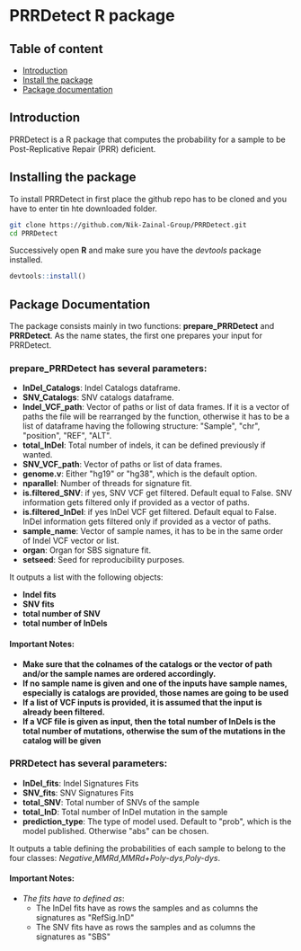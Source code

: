 # PRRDetect R package

## Table of content

-   [Introduction](#intro)
-   [Install the package](#install)
-   [Package documentation](#PackageDoc)

<a name="intro"/>

## Introduction

PRRDetect is a R package that computes the probability for a sample to be Post-Replicative Repair (PRR) deficient.

<a name="install"/>

## Installing the package

To install PRRDetect in first place the github repo has to be cloned and you have to enter tin hte downloaded folder.

``` bash
git clone https://github.com/Nik-Zainal-Group/PRRDetect.git
cd PRRDetect
```

Successively open **R** and make sure you have the *devtools* package installed.

``` r
devtools::install()
```

<a name="PackageDoc"/>

## Package Documentation

The package consists mainly in two functions: **prepare_PRRDetect** and **PRRDetect**. As the name states, the first one prepares your input for PRRDetect. 

### **prepare_PRRDetect** has several parameters:

- **InDel_Catalogs**: Indel Catalogs dataframe.
- **SNV_Catalogs**: SNV catalogs dataframe.
- **Indel_VCF_path**: Vector of paths or list of data frames. If it is a vector of paths the file will be rearranged by the function, otherwise it has to be a list of dataframe having the following structure: "Sample", "chr", "position", "REF", "ALT".
- **total_InDel**: Total number of indels, it can be defined previously if wanted.
- **SNV_VCF_path**: Vector of paths or list of data frames.
- **genome.v**: Either "hg19" or "hg38", which is the default option.
- **nparallel**: Number of threads for signature fit.
- **is.filtered_SNV**: if yes, SNV VCF get filtered. Default equal to False. SNV information gets filtered only if provided as a vector of paths.
- **is.filtered_InDel**: if yes InDel VCF get filtered. Default equal to False. InDel information gets filtered only if provided as a vector of paths.
- **sample_name**: Vector of sample names, it has to be in the same order of Indel VCF vector or list.
- **organ**: Organ for SBS signature fit.
- **setseed**: Seed for reproducibility purposes.

It outputs a list with the following objects:
- **Indel fits**
- **SNV fits**
- **total number of SNV**
- **total number of InDels**

#### Important Notes:
  - **Make sure that the colnames of the catalogs or the vector of path and/or the sample names are ordered accordingly.**
  - **If no sample name is given and one of the inputs have sample names, especially is catalogs are provided, those names are going to be used**
  - **If a list of VCF inputs is provided, it is assumed that the input is already been filtered.**
  - **If a VCF file is given as input, then the total number of InDels is the total number of mutations, otherwise the sum of the mutations in the catalog will be given**
  

### **PRRDetect** has several parameters:

- **InDel_fits**: Indel Signatures Fits
- **SNV_fits**: SNV Signatures Fits
- **total_SNV**: Total number of SNVs of the sample
- **total_InD**: Total number of InDel mutation in the sample
- **prediction_type**: The type of model used. Default to "prob", which is the model published. Otherwise "abs" can be chosen.

It outputs a table defining the probabilities of each sample to belong to the four classes: *Negative*,*MMRd*,*MMRd+Poly-dys*,*Poly-dys*. 

#### Important Notes:
  * *The fits have to defined as*:
    - The InDel fits have as rows the samples and as columns the signatures as "RefSig.InD"
    - The SNV fits have as rows the samples and as columns the signatures as "SBS"
  
  

  
